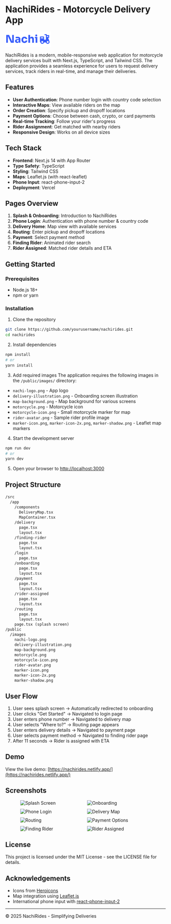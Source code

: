# NachiRides - Motorcycle Delivery App

![NachiRides Logo](public/images/nachi-logo.png)

NachiRides is a modern, mobile-responsive web application for motorcycle delivery services built with Next.js, TypeScript, and Tailwind CSS. The application provides a seamless experience for users to request delivery services, track riders in real-time, and manage their deliveries.

## Features

- **User Authentication**: Phone number login with country code selection
- **Interactive Maps**: View available riders on the map
- **Order Creation**: Specify pickup and dropoff locations
- **Payment Options**: Choose between cash, crypto, or card payments
- **Real-time Tracking**: Follow your rider's progress
- **Rider Assignment**: Get matched with nearby riders
- **Responsive Design**: Works on all device sizes

## Tech Stack

- **Frontend**: Next.js 14 with App Router
- **Type Safety**: TypeScript
- **Styling**: Tailwind CSS
- **Maps**: Leaflet.js (with react-leaflet)
- **Phone Input**: react-phone-input-2
- **Deployment**: Vercel

## Pages Overview

1. **Splash & Onboarding**: Introduction to NachiRides
2. **Phone Login**: Authentication with phone number & country code
3. **Delivery Home**: Map view with available services
4. **Routing**: Enter pickup and dropoff locations
5. **Payment**: Select payment method
6. **Finding Rider**: Animated rider search
7. **Rider Assigned**: Matched rider details and ETA

## Getting Started

### Prerequisites

- Node.js 18+ 
- npm or yarn

### Installation

1. Clone the repository
```bash
git clone https://github.com/yourusername/nachirides.git
cd nachirides
```

2. Install dependencies
```bash
npm install
# or
yarn install
```

3. Add required images
The application requires the following images in the `/public/images/` directory:
- `nachi-logo.png` - App logo
- `delivery-illustration.png` - Onboarding screen illustration
- `map-background.png` - Map background for various screens
- `motorcycle.png` - Motorcycle icon
- `motorcycle-icon.png` - Small motorcycle marker for map
- `rider-avatar.png` - Sample rider profile image
- `marker-icon.png`, `marker-icon-2x.png`, `marker-shadow.png` - Leaflet map markers

4. Start the development server
```bash
npm run dev
# or
yarn dev
```

5. Open your browser to [http://localhost:3000](http://localhost:3000)

## Project Structure

```
/src
  /app
    /components
      DeliveryMap.tsx
      MapContainer.tsx
    /delivery
      page.tsx
      layout.tsx
    /finding-rider
      page.tsx
      layout.tsx
    /login
      page.tsx
    /onboarding
      page.tsx
      layout.tsx
    /payment
      page.tsx
      layout.tsx
    /rider-assigned
      page.tsx
      layout.tsx
    /routing
      page.tsx
      layout.tsx
    page.tsx (splash screen)
/public
  /images
    nachi-logo.png
    delivery-illustration.png
    map-background.png
    motorcycle.png
    motorcycle-icon.png
    rider-avatar.png
    marker-icon.png
    marker-icon-2x.png
    marker-shadow.png
```

## User Flow

1. User sees splash screen → Automatically redirected to onboarding
2. User clicks "Get Started" → Navigated to login page
3. User enters phone number → Navigated to delivery map
4. User selects "Where to?" → Routing page appears
5. User enters delivery details → Navigated to payment page
6. User selects payment method → Navigated to finding rider page
7. After 11 seconds → Rider is assigned with ETA

## Demo

View the live demo: [https://nachirides.netlify.app/](https://nachirides.netlify.app/)

## Screenshots

<div style="display: flex; flex-wrap: wrap; gap: 10px; justify-content: center;">
  <img src="screenshots/splash.png" alt="Splash Screen" width="200"/>
  <img src="screenshots/onboarding.png" alt="Onboarding" width="200"/>
  <img src="screenshots/login.png" alt="Phone Login" width="200"/>
  <img src="screenshots/map.png" alt="Delivery Map" width="200"/>
  <img src="screenshots/routing.png" alt="Routing" width="200"/>
  <img src="screenshots/payment.png" alt="Payment Options" width="200"/>
  <img src="screenshots/finding-rider.png" alt="Finding Rider" width="200"/>
  <img src="screenshots/rider-assigned.png" alt="Rider Assigned" width="200"/>
</div>

## License

This project is licensed under the MIT License - see the LICENSE file for details.

## Acknowledgements

- Icons from [Heroicons](https://heroicons.com/)
- Map integration using [Leaflet.js](https://leafletjs.com/)
- International phone input with [react-phone-input-2](https://www.npmjs.com/package/react-phone-input-2)

---

© 2025 NachiRides - Simplifying Deliveries
